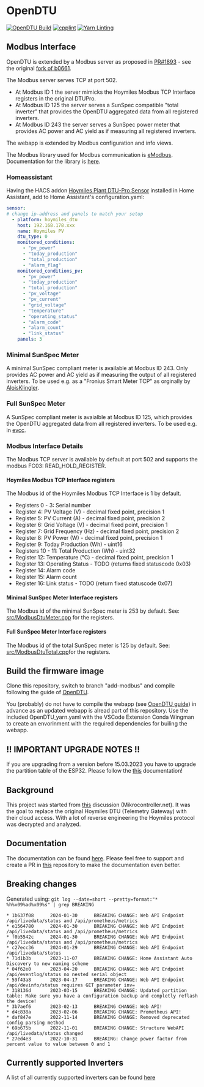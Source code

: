 # OpenDTU

[![OpenDTU Build](https://github.com/soylentOrange/OpenDTU/actions/workflows/build.yml/badge.svg)](https://github.com/soylentOrange/OpenDTU/actions/workflows/build.yml)
[![cpplint](https://github.com/soylentOrange/OpenDTU/actions/workflows/cpplint.yml/badge.svg)](https://github.com/soylentOrange/OpenDTU/actions/workflows/cpplint.yml)
[![Yarn Linting](https://github.com/soylentOrange/OpenDTU/actions/workflows/yarnlint.yml/badge.svg)](https://github.com/soylentOrange/OpenDTU/actions/workflows/yarnlint.yml)

## Modbus Interface

OpenDTU is extended by a Modbus server as proposed in [PR#1893](https://github.com/tbnobody/OpenDTU/pull/1893) - see the original [fork of b0661](https://github.com/b0661/OpenDTU/tree/pr_modbus).

The Modbus server serves TCP at port 502.

* At Modbus ID 1 the server mimicks the Hoymiles Modbus TCP Interface registers in the original DTUPro.
* At Modbus ID 125 the server serves a SunSpec compatible "total inverter" that
provides the OpenDTU aggregated data from all registered inverters.
* At Modbus ID 243 the server serves a SunSpec power meter that provides AC power and AC yield as if measuring all registered inverters.

The webapp is extended by Modbus configuration and info views.

The Modbus library used for Modbus communication is [eModbus](https://github.com/eModbus/eModbus).
Documentation for the library is [here](https://emodbus.github.io/).

### Homeassistant

Having the HACS addon [Hoymiles Plant DTU-Pro Sensor](https://github.com/ArekKubacki/Hoymiles-Plant-DTU-Pro) installed in Home Assistant, add to Home Assistant's configuration.yaml:

```yaml
sensor:
# change ip-address and panels to match your setup
  - platform: hoymiles_dtu
    host: 192.168.178.xxx
    name: Hoymiles PV
    dtu_type: 0
    monitored_conditions:
      - "pv_power"
      - "today_production"
      - "total_production"
      - "alarm_flag"
    monitored_conditions_pv:
      - "pv_power"
      - "today_production"
      - "total_production"
      - "pv_voltage"
      - "pv_current"
      - "grid_voltage"
      - "temperature"
      - "operating_status"
      - "alarm_code"
      - "alarm_count"
      - "link_status"
    panels: 3
```

### Minimal SunSpec Meter

A minimal SunSpec compliant meter is available at Modbus ID 243. Only provides AC power and AC yield as if measuring the output of all registered inverters.
To be used e.g. as a "Fronius Smart Meter TCP" as orginally by [AloisKlingler](https://github.com/AloisKlingler/OpenDTU-FroniusSM-MB).

### Full SunSpec Meter

A SunSpec compliant meter is avaialble at Modbus ID 125, which provides the OpenDTU aggregated data from all registered inverters.
To be used e.g. in [evcc](https://evcc.io/).

### Modbus Interface Details

The Modbus TCP server is available by default at port 502 and supports the modbus FC03: READ_HOLD_REGISTER.

#### Hoymiles Modbus TCP Interface registers

The Modbus id of the Hoymiles Modbus TCP Interface is 1 by default.

* Registers 0 - 3: Serial number
* Register 4: PV Voltage (V) - decimal fixed point, precision 1
* Register 5: PV Current (A) - decimal fixed point, precision 2
* Register 6: Grid Voltage (V) - decimal fixed point, precision 1
* Register 7: Grid Frequency (Hz) - decimal fixed point, precision 2
* Register 8: PV Power (W) - decimal fixed point, precision 1
* Register 9: Today Production (Wh) - uint16
* Registers 10 - 11: Total Production (Wh) - uint32
* Register 12: Temperature (°C) - decimal fixed point, precision 1
* Register 13: Operating Status - TODO (returns fixed statuscode 0x03)
* Register 14: Alarm code
* Register 15: Alarm count
* Register 16: Link status - TODO (return fixed statuscode 0x07)

#### Minimal SunSpec Meter Interface registers

The Modbus id of the minimal SunSpec meter is 253 by default.
See: [src/ModbusDtuMeter.cpp](https://github.com/soylentOrange/OpenDTU/blob/add-modbus/src/ModbusDtuMeter.cpp) for the registers.

#### Full SunSpec Meter Interface registers

The Modbus id of the total SunSpec meter is 125 by default.
See: [src/ModbusDtuTotal.cpp](https://github.com/soylentOrange/OpenDTU/blob/add-modbus/src/ModbusDtuTotal.cpp)for the registers.

## Build the firmware image

Clone this repository, switch to branch "add-modbus" and compile following the guide of [OpenDTU](https://www.opendtu.solar/firmware/compile_vscode/).

You (probably) do not have to compile the webapp (see [OpenDTU guide](https://www.opendtu.solar/firmware/compile_webapp/)) in advance as an updated webapp is alread part of this repository. Use the included OpenDTU_yarn.yaml with the VSCode Extension Conda Wingman to create an envorinment with the required dependencies for builing the webapp.

## !! IMPORTANT UPGRADE NOTES !!

If you are upgrading from a version before 15.03.2023 you have to upgrade the partition table of the ESP32. Please follow the [this](docs/UpgradePartition.md) documentation!

## Background

This project was started from [this](https://www.mikrocontroller.net/topic/525778) discussion (Mikrocontroller.net).
It was the goal to replace the original Hoymiles DTU (Telemetry Gateway) with their cloud access. With a lot of reverse engineering the Hoymiles protocol was decrypted and analyzed.

## Documentation

The documentation can be found [here](https://tbnobody.github.io/OpenDTU-docs/).
Please feel free to support and create a PR in [this](https://github.com/tbnobody/OpenDTU-docs) repository to make the documentation even better.

## Breaking changes

Generated using: `git log --date=short --pretty=format:"* %h%x09%ad%x09%s" | grep BREAKING`

```code
* 1b637f08      2024-01-30      BREAKING CHANGE: Web API Endpoint /api/livedata/status and /api/prometheus/metrics
* e1564780      2024-01-30      BREAKING CHANGE: Web API Endpoint /api/livedata/status and /api/prometheus/metrics
* f0b5542c      2024-01-30      BREAKING CHANGE: Web API Endpoint /api/livedata/status and /api/prometheus/metrics
* c27ecc36      2024-01-29      BREAKING CHANGE: Web API Endpoint /api/livedata/status
* 71d1b3b       2023-11-07      BREAKING CHANGE: Home Assistant Auto Discovery to new naming scheme
* 04f62e0       2023-04-20      BREAKING CHANGE: Web API Endpoint /api/eventlog/status no nested serial object
* 59f43a8       2023-04-17      BREAKING CHANGE: Web API Endpoint /api/devinfo/status requires GET parameter inv=
* 318136d       2023-03-15      BREAKING CHANGE: Updated partition table: Make sure you have a configuration backup and completly reflash the device!
* 3b7aef6       2023-02-13      BREAKING CHANGE: Web API!
* d4c838a       2023-02-06      BREAKING CHANGE: Prometheus API!
* daf847e       2022-11-14      BREAKING CHANGE: Removed deprecated config parsing method
* 69b675b       2022-11-01      BREAKING CHANGE: Structure WebAPI /api/livedata/status changed
* 27ed4e3       2022-10-31      BREAKING: Change power factor from percent value to value between 0 and 1
```

## Currently supported Inverters

A list of all currently supported inverters can be found [here](https://www.opendtu.solar/hardware/inverter_overview/)
